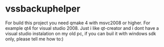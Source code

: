 # vssbackuphelper

For build this project you need qmake 4 with msvc2008 or higher. For example qt4 for visual studio 2008. Just i like qt-creator and i dont have a visual studio instalation on my old pc, if you can buil it with windows sdk only, please tell me how to:)